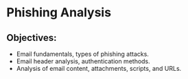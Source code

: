 # Phishing Analysis

## Objectives: 
* Email fundamentals, types of phishing attacks.
* Email header analysis, authentication methods.
* Analysis of email content, attachments, scripts, and URLs.

